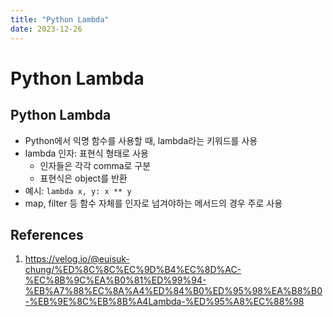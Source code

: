 ```yaml
---
title: "Python Lambda"
date: 2023-12-26
---
```


# Python Lambda

## Python Lambda

- Python에서 익명 함수를 사용할 때, lambda라는 키워드를 사용
- lambda 인자: 표현식 형태로 사용
  - 인자들은 각각 comma로 구분
  - 표현식은 object를 반환
- 예시: `lambda x, y: x ** y`
- map, filter 등 함수 자체를 인자로 넘겨야하는 메서드의 경우 주로 사용

## References

1. https://velog.io/@euisuk-chung/%ED%8C%8C%EC%9D%B4%EC%8D%AC-%EC%8B%9C%EA%B0%81%ED%99%94-%EB%A7%88%EC%8A%A4%ED%84%B0%ED%95%98%EA%B8%B0-%EB%9E%8C%EB%8B%A4Lambda-%ED%95%A8%EC%88%98
